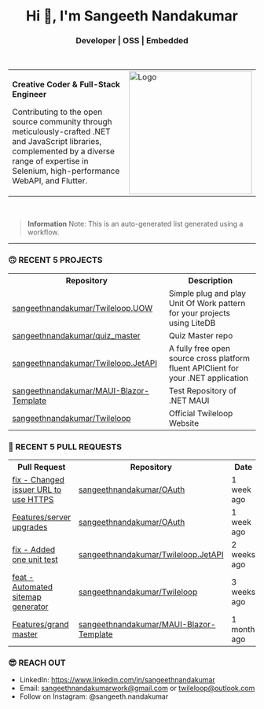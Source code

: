 <h1 align="center">Hi 👋, I'm Sangeeth Nandakumar</h1>
<h3 align="center">Developer | OSS | Embedded</h3>

<br>

<table>
  <tr>
    <td>
      <p><b>Creative Coder &amp; Full-Stack Engineer</b></p>
      <p>Contributing to the open source community through meticulously-crafted .NET and JavaScript libraries, complemented by a diverse range of expertise in Selenium, high-performance WebAPI, and Flutter.</p>
    </td>
    <td>
      <a href="https://avatars.githubusercontent.com/u/9011267?v=4">
        <img src="https://cdn.freebiesupply.com/logos/large/2x/open-source-logo-svg-vector.svg" alt="Logo" width="250">
      </a>
    </td>
  </tr>
</table>

<br>

> **Information**
> Note: This is an auto-generated list generated using a workflow.

---

### 🙃 RECENT 5 PROJECTS

<table>
  <tr>
    <th>Repository</th>
    <th>Description</th>
  </tr>

  <tr>
    <td><a href="https://github.com/sangeethnandakumar/Twileloop.UOW">sangeethnandakumar/Twileloop.UOW</a></td>
    <td>Simple plug and play Unit Of Work pattern for your projects using LiteDB</td>
  </tr>
  <tr>
    <td><a href="https://github.com/sangeethnandakumar/quiz_master">sangeethnandakumar/quiz_master</a></td>
    <td>Quiz Master repo</td>
  </tr>
  <tr>
    <td><a href="https://github.com/sangeethnandakumar/Twileloop.JetAPI">sangeethnandakumar/Twileloop.JetAPI</a></td>
    <td>A fully free open source cross platform fluent APIClient for your .NET application</td>
  </tr>
  <tr>
    <td><a href="https://github.com/sangeethnandakumar/MAUI-Blazor-Template">sangeethnandakumar/MAUI-Blazor-Template</a></td>
    <td>Test Repository of .NET MAUI</td>
  </tr>
  <tr>
    <td><a href="https://github.com/sangeethnandakumar/Twileloop">sangeethnandakumar/Twileloop</a></td>
    <td>Official Twileloop Website</td>
  </tr>
</table>

### 🫣 RECENT 5 PULL REQUESTS

<table>
  <tr>
    <th>Pull Request</th>
    <th>Repository</th>
    <th>Date</th>
  </tr>

  <tr>
    <td><a href="https://github.com/sangeethnandakumar/OAuth/pull/2">fix - Changed issuer URL to use HTTPS</a></td>
    <td><a href="https://github.com/sangeethnandakumar/OAuth">sangeethnandakumar/OAuth</a></td>
    <td>1 week ago</td>
  </tr>
  <tr>
    <td><a href="https://github.com/sangeethnandakumar/OAuth/pull/1">Features/server upgrades</a></td>
    <td><a href="https://github.com/sangeethnandakumar/OAuth">sangeethnandakumar/OAuth</a></td>
    <td>1 week ago</td>
  </tr>
  <tr>
    <td><a href="https://github.com/sangeethnandakumar/Twileloop.JetAPI/pull/7">fix - Added one unit test</a></td>
    <td><a href="https://github.com/sangeethnandakumar/Twileloop.JetAPI">sangeethnandakumar/Twileloop.JetAPI</a></td>
    <td>2 weeks ago</td>
  </tr>
  <tr>
    <td><a href="https://github.com/sangeethnandakumar/Twileloop/pull/1">feat - Automated sitemap generator</a></td>
    <td><a href="https://github.com/sangeethnandakumar/Twileloop">sangeethnandakumar/Twileloop</a></td>
    <td>3 weeks ago</td>
  </tr>
  <tr>
    <td><a href="https://github.com/sangeethnandakumar/MAUI-Blazor-Template/pull/1">Features/grand master</a></td>
    <td><a href="https://github.com/sangeethnandakumar/MAUI-Blazor-Template">sangeethnandakumar/MAUI-Blazor-Template</a></td>
    <td>1 month ago</td>
  </tr>
</table>

### 😎 REACH OUT

- LinkedIn: https://www.linkedin.com/in/sangeethnandakumar
- Email: sangeethnandakumarwork@gmail.com or twileloop@outlook.com
- Follow on Instagram: @sangeeth.nandakumar

